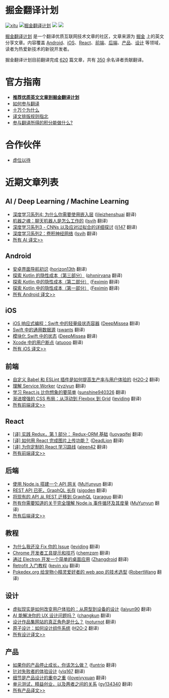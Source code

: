 # 掘金翻译计划

[![xitu](https://camo.githubusercontent.com/c9c9db0a39b56738a62332f0791d58b1522fdf82/68747470733a2f2f7261776769742e636f6d2f616c65656e34322f6261646765732f6d61737465722f7372632f786974752e737667)](https://github.com/xitu/gold-miner)
[![掘金翻译计划](https://rawgit.com/aleen42/badges/master/src/juejin_translation.svg)](https://github.com/xitu/gold-miner/)
[![](https://img.shields.io/badge/weibo-%E6%8E%98%E9%87%91%E7%BF%BB%E8%AF%91%E8%AE%A1%E5%88%92-brightgreen.svg)](http://weibo.com/juejinfanyi)
[![](https://img.shields.io/badge/%E7%9F%A5%E4%B9%8E%E4%B8%93%E6%A0%8F-%E6%8E%98%E9%87%91%E7%BF%BB%E8%AF%91%E8%AE%A1%E5%88%92-blue.svg)](https://zhuanlan.zhihu.com/juejinfanyi)

[掘金翻译计划](https://juejin.im/tag/%E6%8E%98%E9%87%91%E7%BF%BB%E8%AF%91%E8%AE%A1%E5%88%92) 是一个翻译优质互联网技术文章的社区，文章来源为 [掘金](https://juejin.im) 上的英文分享文章。内容覆盖 [Android](#android)、[iOS](#ios)、[React](#react)、[前端](#前端)、[后端](#后端)、[产品](#产品)、[设计](#设计) 等领域，读者为热爱新技术的新锐开发者。

掘金翻译计划目前翻译完成 [620](#近期文章列表) 篇文章，共有 [350](https://github.com/xitu/gold-miner/wiki/%E8%AF%91%E8%80%85%E7%A7%AF%E5%88%86%E8%A1%A8) 余名译者贡献翻译。

# 官方指南

- [**推荐优质英文文章到掘金翻译计划**](https://github.com/xitu/gold-miner/issues/new?title=推荐优秀英文文章&body=-%20原文链接：%0A-%20简要介绍：介绍一下好不好啦，毕竟小编也看不太懂哎_(:з」∠)_)
- [如何参与翻译](https://github.com/xitu/gold-miner/wiki/如何参与翻译)
- [十万个为什么](https://github.com/xitu/gold-miner/wiki/十万个为什么)
- [译文排版规则指北](https://github.com/xitu/gold-miner/wiki/译文排版规则指北)
- [参与翻译所得的积分能做什么?](https://github.com/xitu/gold-miner/wiki/)

# 合作伙伴

- [虚位以待]()

# 近期文章列表

## AI / Deep Learning / Machine Learning

* [深度学习系列4: 为什么你需要使用嵌入层](https://juejin.im/post/599183c6f265da3e2e5717d2?utm_source=gold-miner&utm_medium=readme&utm_campaign=github) ([lileizhenshuai](https://github.com/lileizhenshuai) 翻译)
* [机器之魂：聊天机器人是怎么工作的](https://juejin.im/post/599155d86fb9a03c467c151d?utm_source=gold-miner&utm_medium=readme&utm_campaign=github) ([lsvih](https://github.com/lsvih) 翻译)
* [深度学习系列3 - CNNs 以及应对过拟合的详细探讨](https://juejin.im/post/598f25b15188257d8643173d?utm_source=gold-miner&utm_medium=readme&utm_campaign=github) ([lj147](https://github.com/lj147) 翻译)
* [深度学习系列2：卷积神经网络](https://juejin.im/post/598ac6a55188257dd366367f?utm_source=gold-miner&utm_medium=readme&utm_campaign=github) ([lsvih](https://github.com/lsvih) 翻译)
* [所有 AI 译文>>](https://github.com/xitu/gold-miner/blob/master/AI.md)

## Android

* [安卓界面导航初识](https://juejin.im/post/5992f8c1518825242238b77b?utm_source=gold-miner&utm_medium=readme&utm_campaign=github) ([horizon13th](https://github.com/horizon13th) 翻译)
* [探索 Kotlin 的隐性成本（第三部分）](https://juejin.im/post/597eb2e26fb9a03c4844e2e1?utm_source=gold-miner&utm_medium=readme&utm_campaign=github) ([phxnirvana](https://github.com/phxnirvana) 翻译)
* [探索 Kotlin 中的隐性成本（第二部分）](https://juejin.im/post/5970432c6fb9a06bb34f551b?utm_source=gold-miner&utm_medium=readme&utm_campaign=github) ([Feximin](https://github.com/Feximin) 翻译)
* [探索 Kotlin 中的隐性成本（第一部分）](https://juejin.im/post/596774c96fb9a06bb95ae46a?utm_source=gold-miner&utm_medium=readme&utm_campaign=github) ([Feximin](https://github.com/Feximin) 翻译)
* [所有 Android 译文>>](https://github.com/xitu/gold-miner/blob/master/android.md)

## iOS

* [iOS 响应式编程：Swift 中的轻量级状态容器](https://juejin.im/post/599652ee6fb9a024903a8d59?utm_source=gold-miner&utm_medium=readme&utm_campaign=github) ([DeepMissea](https://github.com/DeepMissea) 翻译)
* [Swift 中的通用数据源](https://juejin.im/post/5990fd7b51882548bc7cabd8?utm_source=gold-miner&utm_medium=readme&utm_campaign=github) ([swants](https://github.com/swants) 翻译)
* [模块化 Swift 中的状态](https://juejin.im/post/597962875188253dda0f05a9?utm_source=gold-miner&utm_medium=readme&utm_campaign=github) ([DeepMissea](https://github.com/DeepMissea) 翻译)
* [Xcode 中的用户断点](https://juejin.im/post/597934335188253dfb7b0db7?utm_source=gold-miner&utm_medium=readme&utm_campaign=github) ([atuooo](https://github.com/atuooo) 翻译)
* [所有 iOS 译文>>](https://github.com/xitu/gold-miner/blob/master/ios.md)

## 前端

* [自定义 Babel 和 ESLint 插件是如何提高生产率与用户体验的](https://juejin.im/post/599519e06fb9a02499759f71?utm_source=gold-miner&utm_medium=readme&utm_campaign=github) ([H2O-2](https://github.com/H2O-2) 翻译)
* [理解 Service Worker](https://juejin.im/post/599163316fb9a03c3c14d751?utm_source=gold-miner&utm_medium=readme&utm_campaign=github) ([zyziyun](https://github.com/zyziyun) 翻译)
* [学习 React.js 比你想象的要简单](https://juejin.im/post/599156cc6fb9a03c3a25db08?utm_source=gold-miner&utm_medium=readme&utm_campaign=github) ([sunshine940326](https://github.com/sunshine940326) 翻译)
* [渐进增强的 CSS 布局：从浮动到 Flexbox 到 Grid](https://juejin.im/post/5987acfd6fb9a03c502288f3?utm_source=gold-miner&utm_medium=readme&utm_campaign=github) ([leviding](https://github.com/leviding) 翻译)
* [所有前端译文>>](https://github.com/xitu/gold-miner/blob/master/front-end.md)

## React

* [[译] 实践 Redux，第 1 部分： Redux-ORM 基础](https://gold.xitu.io/entry/58249792a0bb9f0058dd30ab?utm_source=gold-miner&utm_medium=readme&utm_campaign=github) ([luoyaqifei](https://github.com/luoyaqifei) 翻译)
* [[译] 如何用 React 完成图片上传功能？](https://gold.xitu.io/entry/57b923225bbb50005b794943?utm_source=gold-miner&utm_medium=readme&utm_campaign=github) ([DeadLion](https://github.com/DeadLion) 翻译)
* [[译] 为你定制的 React 学习路线](https://gold.xitu.io/entry/578375b85bbb5000610cc247?utm_source=gold-miner&utm_medium=readme&utm_campaign=github) ([aleen42](http://aleen42.github.io/pc.html) 翻译)
* [所有前端译文>>](https://github.com/xitu/gold-miner/blob/master/front-end.md)


## 后端

* [使用 Node.js 搭建一个 API 网关](https://juejin.im/post/5992769151882548b17f76a6?utm_source=gold-miner&utm_medium=readme&utm_campaign=github) ([MuYunyun](https://github.com/MuYunyun) 翻译)
* [REST API 已死，GraphQL 长存](https://juejin.im/post/5991667b518825485d28dfb1?utm_source=gold-miner&utm_medium=readme&utm_campaign=github) ([sigoden](https://github.com/sigoden) 翻译)
* [将现有的 API 从 REST 迁移到 GraphQL](https://juejin.im/post/598eb22af265da3e26097835?utm_source=gold-miner&utm_medium=readme&utm_campaign=github) ([zaraguo](https://github.com/zaraguo) 翻译)
* [所有你需要知道的关于完全理解 Node.js 事件循环及其度量](https://juejin.im/post/5984816a518825265674c8f6?utm_source=gold-miner&utm_medium=readme&utm_campaign=github) ([MuYunyun](https://github.com/MuYunyun) 翻译)
* [所有后端译文>>](https://github.com/xitu/gold-miner/blob/master/backend.md)

## 教程

* [为什么我还没 Fix 你的 Issue](https://juejin.im/post/59950fd9f265da248535b46d?utm_source=gold-miner&utm_medium=readme&utm_campaign=github) ([leviding](https://github.com/leviding) 翻译)
* [Chrome 开发者工具提示和技巧](http://gold.xitu.io/entry/56d56f4dc4c971005193ecec?utm_source=gold-miner&utm_medium=readme&utm_campaign=github) ([chemzqm](https://github.com/chemzqm) 翻译)
* [通过 Electron 开发一个简单的桌面应用](http://gold.xitu.io/entry/56aae5e4a633bd0257ae4ab8?utm_source=gold-miner&utm_medium=readme&utm_campaign=github) ([Zhangdroid](https://github.com/Zhangdroid) 翻译)
* [Retrofit 入门教程](http://gold.xitu.io/entry/56cc4085128fe100580dd0ca?utm_source=gold-miner&utm_medium=readme&utm_campaign=github) ([kevin xiu](https://github.com/xiuweikang) 翻译)
* [Pokedex.org 给宠物小精灵爱好者的 web app 的技术选型](http://gold.xitu.io/entry/56cebb8edf0eea79dc7c1ff0?utm_source=gold-miner&utm_medium=readme&utm_campaign=github) ([RobertWang](https://github.com/RobertWang) 翻译)


## 设计

* [虚拟现实是如何改变用户体验的：从原型到设备的设计](https://juejin.im/post/599683e0f265da24996015cb?utm_source=gold-miner&utm_medium=readme&utm_campaign=github) ([laiyun90](https://github.com/laiyun90) 翻译)
* [AI 能解决你的 UX 设计问题吗？](https://juejin.im/post/5992aa306fb9a03c445df727?utm_source=gold-miner&utm_medium=readme&utm_campaign=github) ([changkun](https://github.com/changkun) 翻译)
* [设计作品集网站的真正角色是什么？](https://juejin.im/post/598959b65188253d2968eaab?utm_source=gold-miner&utm_medium=readme&utm_campaign=github) ([noturnot](https://github.com/noturnot) 翻译)
* [原子设计：如何设计组件系统](https://juejin.im/post/59780066f265da6c3433872f?utm_source=gold-miner&utm_medium=readme&utm_campaign=github) ([H2O-2](https://github.com/H2O-2) 翻译)
* [所有设计译文>>](https://github.com/xitu/gold-miner/blob/master/design.md)


## 产品

* [如果你的产品停止成长，你该怎么做？](https://juejin.im/post/5985935c518825261a2d222f?utm_source=gold-miner&utm_medium=readme&utm_campaign=github) ([funtrip](https://github.com/funtrip) 翻译)
* [针对失败者的体验设计](https://juejin.im/post/59013f6eda2f60005de40516/?utm_source=gold-miner&utm_medium=readme&utm_campaign=github) ([ylq167](https://github.com/ylq167) 翻译)
* [细节是产品设计的重中之重](https://juejin.im/post/58ed96aaa22b9d00634732e9/?utm_source=gold-miner&utm_medium=readme&utm_campaign=github) ([iloveivyxuan](https://github.com/iloveivyxuan) 翻译)
* [单元测试，精益创业，以及两者之间的关系](https://juejin.im/post/58d90a3b44d90400694505c4/?utm_source=gold-miner&utm_medium=readme&utm_campaign=github) ([gy134340](http://gy134340.com/) 翻译)
* [所有产品译文>>](https://github.com/xitu/gold-miner/blob/master/product.md)
